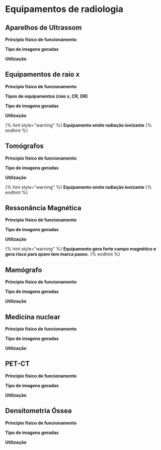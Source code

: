 # Equipamentos de radiologia

## **Aparelhos de Ultrassom**

**Principio físico de funcionamento**

**Tipo de imagens geradas**

**Utilização**

## **Equipamentos de raio x**

**Principio físico de funcionamento**

**Tipos de equipamentos \(raio x, CR, DR\)**

**Tipo de imagens geradas**

**Utilização**

{% hint style="warning" %}
**Equipamento emite radiação ionizante**
{% endhint %}

## **Tomógrafos**

**Principio físico de funcionamento**

**Tipo de imagens geradas**

**Utilização**

{% hint style="warning" %}
**Equipamento emite radiação ionizante**
{% endhint %}

## **Ressonância Magnética**

**Principio físico de funcionamento**

**Tipo de imagens geradas**

**Utilização**

{% hint style="warning" %}
**Equipamento gera forte campo magnético e gera risco para quem tem marca passo.**
{% endhint %}

## **Mamógrafo**

**Principio físico de funcionamento**

**Tipo de imagens geradas**

**Utilização**

## **Medicina nuclear**

**Principio físico de funcionamento**

**Tipo de imagens geradas**

**Utilização**

## **PET-CT**

**Principio físico de funcionamento**

**Tipo de imagens geradas**

**Utilização**

## **Densitometria Óssea**

**Principio físico de funcionamento**

**Tipo de imagens geradas**

**Utilização**

